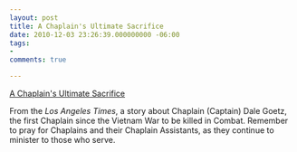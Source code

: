 ```yaml
---
layout: post
title: A Chaplain's Ultimate Sacrifice
date: 2010-12-03 23:26:39.000000000 -06:00
tags:
- 
comments: true

---
```

<p><a href="http://articles.latimes.com/2010/dec/02/nation/la-na-chaplain-20101202">A Chaplain's Ultimate Sacrifice</a>
<div class="link_description">
<p>From the <em>Los Angeles Times</em>, a story about Chaplain (Captain) Dale Goetz, the first Chaplain since the Vietnam War to be killed in Combat. Remember to pray for Chaplains and their Chaplain Assistants, as they continue to minister to those who serve.</p>
</div>
